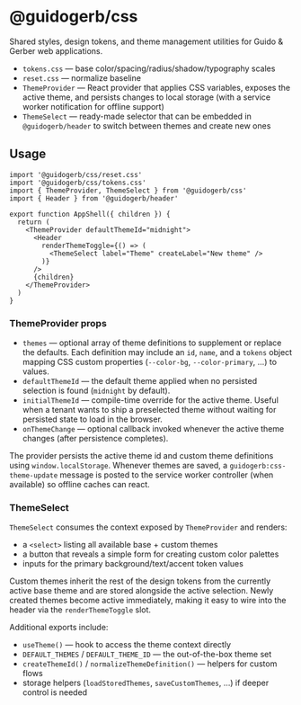 # @guidogerb/css

Shared styles, design tokens, and theme management utilities for Guido & Gerber
web applications.

- `tokens.css` — base color/spacing/radius/shadow/typography scales
- `reset.css` — normalize baseline
- `ThemeProvider` — React provider that applies CSS variables, exposes the
  active theme, and persists changes to local storage (with a service worker
  notification for offline support)
- `ThemeSelect` — ready-made selector that can be embedded in
  `@guidogerb/header` to switch between themes and create new ones

## Usage

```tsx
import '@guidogerb/css/reset.css'
import '@guidogerb/css/tokens.css'
import { ThemeProvider, ThemeSelect } from '@guidogerb/css'
import { Header } from '@guidogerb/header'

export function AppShell({ children }) {
  return (
    <ThemeProvider defaultThemeId="midnight">
      <Header
        renderThemeToggle={() => (
          <ThemeSelect label="Theme" createLabel="New theme" />
        )}
      />
      {children}
    </ThemeProvider>
  )
}
```

### ThemeProvider props

- `themes` — optional array of theme definitions to supplement or replace the
  defaults. Each definition may include an `id`, `name`, and a `tokens` object
  mapping CSS custom properties (`--color-bg`, `--color-primary`, …) to values.
- `defaultThemeId` — the default theme applied when no persisted selection is
  found (`midnight` by default).
- `initialThemeId` — compile-time override for the active theme. Useful when a
  tenant wants to ship a preselected theme without waiting for persisted state
  to load in the browser.
- `onThemeChange` — optional callback invoked whenever the active theme changes
  (after persistence completes).

The provider persists the active theme id and custom theme definitions using
`window.localStorage`. Whenever themes are saved, a `guidogerb:css-theme-update`
message is posted to the service worker controller (when available) so offline
caches can react.

### ThemeSelect

`ThemeSelect` consumes the context exposed by `ThemeProvider` and renders:

- a `<select>` listing all available base + custom themes
- a button that reveals a simple form for creating custom color palettes
- inputs for the primary background/text/accent token values

Custom themes inherit the rest of the design tokens from the currently active
base theme and are stored alongside the active selection. Newly created themes
become active immediately, making it easy to wire into the header via the
`renderThemeToggle` slot.

Additional exports include:

- `useTheme()` — hook to access the theme context directly
- `DEFAULT_THEMES` / `DEFAULT_THEME_ID` — the out-of-the-box theme set
- `createThemeId()` / `normalizeThemeDefinition()` — helpers for custom flows
- storage helpers (`loadStoredThemes`, `saveCustomThemes`, …) if deeper control
  is needed
